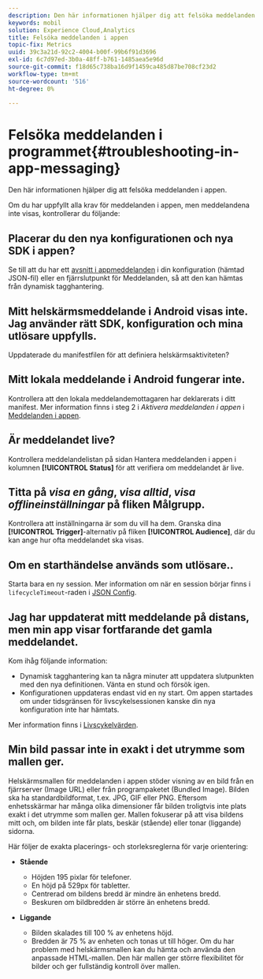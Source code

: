 ```yaml
---
description: Den här informationen hjälper dig att felsöka meddelanden i appen.
keywords: mobil
solution: Experience Cloud,Analytics
title: Felsöka meddelanden i appen
topic-fix: Metrics
uuid: 39c3a21d-92c2-4004-b00f-99b6f91d3696
exl-id: 6c7d97ed-3b0a-48ff-b761-1485aea5e96d
source-git-commit: f18d65c738ba16d9f1459ca485d87be708cf23d2
workflow-type: tm+mt
source-wordcount: '516'
ht-degree: 0%

---
```


# Felsöka meddelanden i programmet{#troubleshooting-in-app-messaging}

Den här informationen hjälper dig att felsöka meddelanden i appen.

Om du har uppfyllt alla krav för meddelanden i appen, men meddelandena inte visas, kontrollerar du följande:

## Placerar du den nya konfigurationen och nya SDK i appen?

Se till att du har ett [avsnitt i appmeddelanden](/help/android/messaging-main/messaging/messaging.md) i din konfiguration (hämtad JSON-fil) eller en fjärrslutpunkt för Meddelanden, så att den kan hämtas från dynamisk tagghantering.

## Mitt helskärmsmeddelande i Android visas inte. Jag använder rätt SDK, konfiguration och mina utlösare uppfylls.

Uppdaterade du manifestfilen för att definiera helskärmsaktiviteten?

## Mitt lokala meddelande i Android fungerar inte.

Kontrollera att den lokala meddelandemottagaren har deklarerats i ditt manifest. Mer information finns i steg 2 i *Aktivera meddelanden i appen* i [Meddelanden i appen](/help/android/messaging-main/messaging/messaging.md).

## Är meddelandet live?

Kontrollera meddelandelistan på sidan Hantera meddelanden i appen i kolumnen **[!UICONTROL Status]** för att verifiera om meddelandet är live.

## Titta på *visa en gång*, *visa alltid*, *visa offlineinställningar* på fliken Målgrupp.

Kontrollera att inställningarna är som du vill ha dem. Granska dina **[!UICONTROL Trigger]**-alternativ på fliken **[!UICONTROL Audience]**, där du kan ange hur ofta meddelandet ska visas.

## Om en starthändelse används som utlösare..

Starta bara en ny session. Mer information om när en session börjar finns i `lifecycleTimeout`-raden i [JSON Config](/help/android/configuration/json-config/json-config.md).

## Jag har uppdaterat mitt meddelande på distans, men min app visar fortfarande det gamla meddelandet.

Kom ihåg följande information:

* Dynamisk tagghantering kan ta några minuter att uppdatera slutpunkten med den nya definitionen. Vänta en stund och försök igen.
* Konfigurationen uppdateras endast vid en ny start. Om appen startades om under tidsgränsen för livscykelsessionen kanske din nya konfiguration inte har hämtats.

Mer information finns i [Livscykelvärden](/help/android/metrics.md).

## Min bild passar inte in exakt i det utrymme som mallen ger.

Helskärmsmallen för meddelanden i appen stöder visning av en bild från en fjärrserver (Image URL) eller från programpaketet (Bundled Image). Bilden ska ha standardbildformat, t.ex. JPG, GIF eller PNG. Eftersom enhetsskärmar har många olika dimensioner får bilden troligtvis inte plats exakt i det utrymme som mallen ger. Mallen fokuserar på att visa bildens mitt och, om bilden inte får plats, beskär (stående) eller tonar (liggande) sidorna.

Här följer de exakta placerings- och storleksreglerna för varje orientering:

* **Stående**
   * Höjden 195 pixlar för telefoner.
   * En höjd på 529px för tabletter.
   * Centrerad om bildens bredd är mindre än enhetens bredd.
   * Beskuren om bildbredden är större än enhetens bredd.

* **Liggande**
   * Bilden skalades till 100 % av enhetens höjd.
   * Bredden är 75 % av enheten och tonas ut till höger.
   Om du har problem med helskärmsmallen kan du hämta och använda den anpassade HTML-mallen. Den här mallen ger större flexibilitet för bilder och ger fullständig kontroll över mallen.
